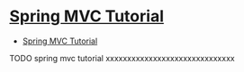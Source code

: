 # [Spring MVC Tutorial](https://howtodoinjava.com/spring-mvc-tutorial/)

- [Spring MVC Tutorial](#spring-mvc-tutorial)
















TODO spring mvc tutorial xxxxxxxxxxxxxxxxxxxxxxxxxxxxxx